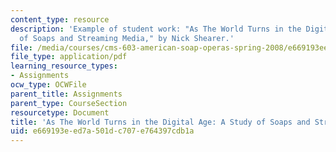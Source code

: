 ```yaml
---
content_type: resource
description: 'Example of student work: "As The World Turns in the Digital Age: A Study
  of Soaps and Streaming Media," by Nick Shearer.'
file: /media/courses/cms-603-american-soap-operas-spring-2008/e669193eed7a501dc707e764397cdb1a_shearer.pdf
file_type: application/pdf
learning_resource_types:
- Assignments
ocw_type: OCWFile
parent_title: Assignments
parent_type: CourseSection
resourcetype: Document
title: 'As The World Turns in the Digital Age: A Study of Soaps and Streaming Media'
uid: e669193e-ed7a-501d-c707-e764397cdb1a
---
```

